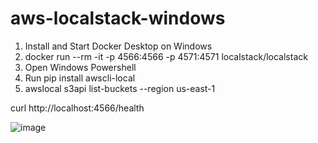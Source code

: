 # aws-localstack-windows

1. Install and Start Docker Desktop on Windows
2. docker run --rm -it -p 4566:4566 -p 4571:4571 localstack/localstack
3. Open Windows Powershell
4. Run pip install awscli-local
5. awslocal s3api list-buckets --region us-east-1

curl http://localhost:4566/health

![image](https://github.com/srss-pocs/aws-localstack-windows/assets/145287517/f94a394d-ce00-4a60-ae89-19da7063c426)
